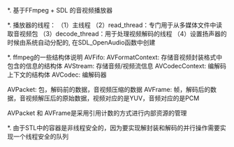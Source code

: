 *. 基于FFmpeg + SDL 的音视频播放器

*. 播放器的线程：
 （1）主线程
 （2）read_thread：专门用于从多媒体文件中读取音视频包
 （3）decode_thread：用于处理视频解码的线程
 （4）设置扬声器的时候由系统自动分配的, 在SDL_OpenAudio函数中创建

*. ffmpeg的一些结构体说明
AVFifo:
AVFormatContext: 存储音视频封装格式中包含的信息的结构体
    AVStream: 存储音频/视频流信息
    AVCodecContext: 编解码上下文的结构体
    AVCodec: 编解码器

AVPacket: 包，解码前的数据，音视频压缩的数据
AVFrame: 帧，解码后的数据，音视频解压后的原始数据，视频对应的是YUV，音频对应的是PCM

AVPacket 和 AVFrame是采用引用计数的方式进行内部资源的管理

*. 由于STL中的容器是非线程安全的，因为要实现解封装和解码的并行操作需要实现一个线程安全的队列
